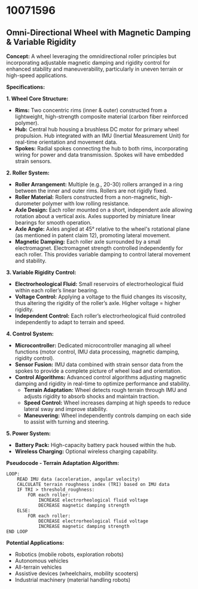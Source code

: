 # 10071596

## Omni-Directional Wheel with Magnetic Damping & Variable Rigidity

**Concept:** A wheel leveraging the omnidirectional roller principles but incorporating adjustable magnetic damping and rigidity control for enhanced stability and maneuverability, particularly in uneven terrain or high-speed applications.

**Specifications:**

**1. Wheel Core Structure:**

*   **Rims:** Two concentric rims (inner & outer) constructed from a lightweight, high-strength composite material (carbon fiber reinforced polymer).
*   **Hub:** Central hub housing a brushless DC motor for primary wheel propulsion. Hub integrated with an IMU (Inertial Measurement Unit) for real-time orientation and movement data.
*   **Spokes:** Radial spokes connecting the hub to both rims, incorporating wiring for power and data transmission. Spokes will have embedded strain sensors.

**2. Roller System:**

*   **Roller Arrangement:** Multiple (e.g., 20-30) rollers arranged in a ring between the inner and outer rims. Rollers are not rigidly fixed.
*   **Roller Material:** Rollers constructed from a non-magnetic, high-durometer polymer with low rolling resistance.
*   **Axle Design:** Each roller mounted on a short, independent axle allowing rotation about a vertical axis. Axles supported by miniature linear bearings for smooth operation.
*   **Axle Angle:** Axles angled at 45° relative to the wheel's rotational plane (as mentioned in patent claim 12), promoting lateral movement.
*   **Magnetic Damping:** Each roller axle surrounded by a small electromagnet. Electromagnet strength controlled independently for each roller. This provides variable damping to control lateral movement and stability.

**3. Variable Rigidity Control:**

*   **Electrorheological Fluid:** Small reservoirs of electrorheological fluid within each roller’s linear bearing.
*   **Voltage Control:** Applying a voltage to the fluid changes its viscosity, thus altering the rigidity of the roller’s axle. Higher voltage = higher rigidity.
*   **Independent Control:** Each roller’s electrorheological fluid controlled independently to adapt to terrain and speed.

**4. Control System:**

*   **Microcontroller:** Dedicated microcontroller managing all wheel functions (motor control, IMU data processing, magnetic damping, rigidity control).
*   **Sensor Fusion:** IMU data combined with strain sensor data from the spokes to provide a complete picture of wheel load and orientation.
*   **Control Algorithms:** Advanced control algorithms adjusting magnetic damping and rigidity in real-time to optimize performance and stability.
    *   **Terrain Adaptation:** Wheel detects rough terrain through IMU and adjusts rigidity to absorb shocks and maintain traction.
    *   **Speed Control:** Wheel increases damping at high speeds to reduce lateral sway and improve stability.
    *   **Maneuvering:** Wheel independently controls damping on each side to assist with turning and steering.

**5. Power System:**

*   **Battery Pack:** High-capacity battery pack housed within the hub.
*   **Wireless Charging:** Optional wireless charging capability.

**Pseudocode - Terrain Adaptation Algorithm:**

```
LOOP:
    READ IMU data (acceleration, angular velocity)
    CALCULATE terrain roughness index (TRI) based on IMU data
    IF TRI > threshold_roughness:
        FOR each roller:
            INCREASE electrorheological fluid voltage
            DECREASE magnetic damping strength
    ELSE:
        FOR each roller:
            DECREASE electrorheological fluid voltage
            INCREASE magnetic damping strength
END LOOP
```

**Potential Applications:**

*   Robotics (mobile robots, exploration robots)
*   Autonomous vehicles
*   All-terrain vehicles
*   Assistive devices (wheelchairs, mobility scooters)
*   Industrial machinery (material handling robots)